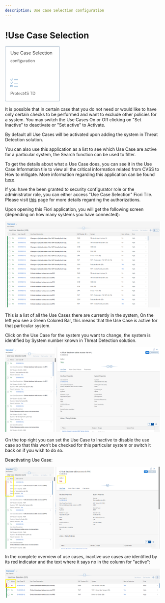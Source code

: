 ```yaml
---
description: Use Case Selection configuration
---
```


# !Use Case Selection

![Use case Selection Configuration Fiori Application](<../.gitbook/assets/image (63).png>)

It is possible that in certain case that you do not need or would like to have only certain checks to be performed and want to exclude other policies for a system. You may switch the Use Cases On or Off clicking on "Set Inactive" to deactivate or "Set active" to Activate.

By default all Use Cases will be activated upon adding the system in Threat Detection solution.

You can also use this application as a list to see which Use Case are active for a particular system, the Search function can be used to filter.

To get the details about what a Use Case does, you can see it in the Use Case Information tile to view all the critical information related from CVSS to How to mitigate. More information regarding this application can be found [here](../support/use-case-information.md).

If you have the been granted to security configurator role or the administrator role, you can either access "Use Case Selection" Fiori Tile. Please visit [this](systems-in-threat-detection/system-configuration-fiori-application/users-and-authorizations/authorizations.md) page for more details regarding the authorizations.



Upon opening this Fiori application, you will get the following screen (depending on how many systems you have connected):

![Use Case Selection overview](<../.gitbook/assets/image (76).png>)

This is a list of all the Use Cases there are currently in the system, On the left you see a Green Colored Bar, this means that the Use Case is active for that particular system.



Click on the Use Case for the system you want to change, the system is identified by System number known in Threat Detection solution.

![Use Case settings](<../.gitbook/assets/image (61).png>)

On the top right you can set the Use Case to Inactive to disable the use case so that this won't be checked for this particular system or switch it back on if you wish to do so.



Deactivating Use Case:

![Use case deactivated.](<../.gitbook/assets/image (55).png>)



In the complete overview of use cases, inactive use cases are identified by its red indicator and the text where it says no in the column for "active":

![Overview mixed use case status](<../.gitbook/assets/image (23).png>)
